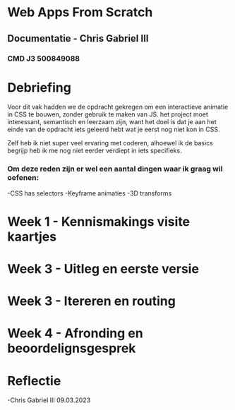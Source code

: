 # Web Apps From Scratch 

## Documentatie - Chris Gabriel III
### CMD J3 500849088


# Debriefing 

Voor dit vak hadden we de opdracht gekregen om een interactieve animatie in CSS te bouwen, zonder gebruik te maken van JS.
het project moet interessant, semantisch en leerzaam zijn, want het doel is dat je aan het einde van de opdracht iets geleerd
hebt wat je eerst nog niet kon in CSS. 

Zelf heb ik niet super veel ervaring met coderen, alhoewel ik de basics begrijp heb ik me nog niet eerder verdiept in iets
specifieks.

### Om deze reden zijn er wel een aantal dingen waar ik graag wil oefenen:
-CSS has selectors
-Keyframe animaties
-3D transforms



# Week 1 - Kennismakings visite kaartjes


# Week 3 - Uitleg en eerste versie


# Week 3 - Itereren en routing

# Week 4 - Afronding en beoordelignsgesprek



# Reflectie



-Chris Gabriel III 09.03.2023
